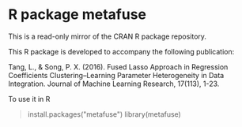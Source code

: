 # R package metafuse

This is a read-only mirror of the CRAN R package repository.  

This R package is developed to accompany the following publication:

Tang, L., & Song, P. X. (2016). Fused Lasso Approach in Regression Coefficients Clustering–Learning Parameter Heterogeneity in Data Integration. Journal of Machine Learning Research, 17(113), 1-23.

To use it in R
> install.packages("metafuse")
> library(metafuse)
